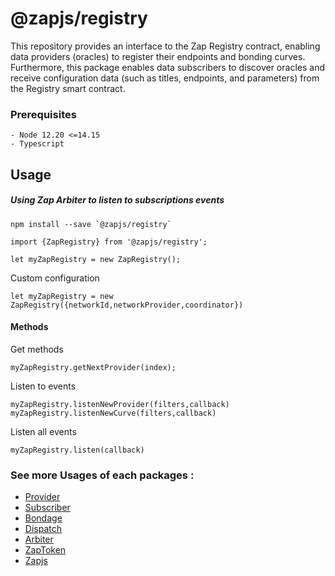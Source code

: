 # @zapjs/registry

This repository provides an interface to the Zap Registry contract, enabling data providers (oracles) to register their endpoints and bonding curves. Furthermore, this package enables data subscribers to discover oracles and receive configuration data (such as titles, endpoints, and parameters) from the Registry smart contract.

### Prerequisites
```
- Node 12.20 <=14.15
- Typescript
```

## Usage
##### Using Zap Arbiter to listen to subscriptions events
```
npm install --save `@zapjs/registry`
```
```
import {ZapRegistry} from '@zapjs/registry';

let myZapRegistry = new ZapRegistry(); 
```

Custom configuration
``` 
let myZapRegistry = new ZapRegistry({networkId,networkProvider,coordinator})
```
#### Methods
Get methods
```
myZapRegistry.getNextProvider(index);

```
Listen to events
```
myZapRegistry.listenNewProvider(filters,callback)
myZapRegistry.listenNewCurve(filters,callback)
```
Listen all events
```
myZapRegistry.listen(callback)
```

### See more Usages of each packages :
* [Provider](https://github.com/zapproject/Zap-monorepo/tree/master/packages/Provider/README.md)
* [Subscriber](https://github.com/zapproject/Zap-monorepo/tree/master/packages/Subscriber/README.md)
* [Bondage](https://github.com/zapproject/Zap-monorepo/tree/master/packages/Bondage/README.md)
* [Dispatch](https://github.com/zapproject/Zap-monorepo/tree/master/packages/Dispatch/README.md)
* [Arbiter](https://github.com/zapproject/Zap-monorepo/tree/master/packages/Arbiter/README.md)
* [ZapToken](https://github.com/zapproject/Zap-monorepo/tree/master/packages/ZapToken/README.md)
* [Zapjs](https://github.com/zapproject/Zap-monorepo/tree/master/packages/ZapJs/README.md)


